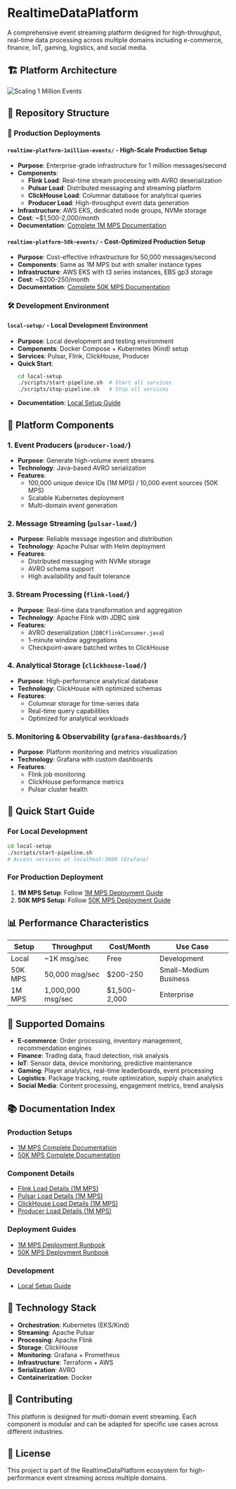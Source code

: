 # RealtimeDataPlatform

A comprehensive event streaming platform designed for high-throughput, real-time data processing across multiple domains including e-commerce, finance, IoT, gaming, logistics, and social media.

## 🏗️ Platform Architecture

![Scaling 1 Million Events](docs/Scaling%201%20million%20events.png)

## 📁 Repository Structure

### 🚀 Production Deployments

#### `realtime-platform-1million-events/` - High-Scale Production Setup
- **Purpose**: Enterprise-grade infrastructure for 1 million messages/second
- **Components**: 
  - **Flink Load**: Real-time stream processing with AVRO deserialization
  - **Pulsar Load**: Distributed messaging and streaming platform
  - **ClickHouse Load**: Columnar database for analytical queries
  - **Producer Load**: High-throughput event data generation
- **Infrastructure**: AWS EKS, dedicated node groups, NVMe storage
- **Cost**: ~$1,500-2,000/month
- **Documentation**: [Complete 1M MPS Documentation](realtime-platform-1million-events/README.md)

#### `realtime-platform-50k-events/` - Cost-Optimized Production Setup
- **Purpose**: Cost-effective infrastructure for 50,000 messages/second
- **Components**: Same as 1M MPS but with smaller instance types
- **Infrastructure**: AWS EKS with t3 series instances, EBS gp3 storage
- **Cost**: ~$200-250/month
- **Documentation**: [Complete 50K MPS Documentation](realtime-platform-50k-events/README.md)

### 🛠️ Development Environment

#### `local-setup/` - Local Development Environment
- **Purpose**: Local development and testing environment
- **Components**: Docker Compose + Kubernetes (Kind) setup
- **Services**: Pulsar, Flink, ClickHouse, Producer
- **Quick Start**: 
  ```bash
  cd local-setup
  ./scripts/start-pipeline.sh  # Start all services
  ./scripts/stop-pipeline.sh   # Stop all services
  ```
- **Documentation**: [Local Setup Guide](local-setup/README.md)

## 🎯 Platform Components

### 1. **Event Producers** (`producer-load/`)
- **Purpose**: Generate high-volume event streams
- **Technology**: Java-based AVRO serialization
- **Features**: 
  - 100,000 unique device IDs (1M MPS) / 10,000 event sources (50K MPS)
  - Scalable Kubernetes deployment
  - Multi-domain event generation

### 2. **Message Streaming** (`pulsar-load/`)
- **Purpose**: Reliable message ingestion and distribution
- **Technology**: Apache Pulsar with Helm deployment
- **Features**:
  - Distributed messaging with NVMe storage
  - AVRO schema support
  - High availability and fault tolerance

### 3. **Stream Processing** (`flink-load/`)
- **Purpose**: Real-time data transformation and aggregation
- **Technology**: Apache Flink with JDBC sink
- **Features**:
  - AVRO deserialization (`JDBCFlinkConsumer.java`)
  - 1-minute window aggregations
  - Checkpoint-aware batched writes to ClickHouse

### 4. **Analytical Storage** (`clickhouse-load/`)
- **Purpose**: High-performance analytical database
- **Technology**: ClickHouse with optimized schemas
- **Features**:
  - Columnar storage for time-series data
  - Real-time query capabilities
  - Optimized for analytical workloads

### 5. **Monitoring & Observability** (`grafana-dashboards/`)
- **Purpose**: Platform monitoring and metrics visualization
- **Technology**: Grafana with custom dashboards
- **Features**:
  - Flink job monitoring
  - ClickHouse performance metrics
  - Pulsar cluster health

## 🚀 Quick Start Guide

### For Local Development
```bash
cd local-setup
./scripts/start-pipeline.sh
# Access services at localhost:3000 (Grafana)
```

### For Production Deployment
1. **1M MPS Setup**: Follow [1M MPS Deployment Guide](realtime-platform-1million-events/DEPLOYMENT-RUNBOOK.md)
2. **50K MPS Setup**: Follow [50K MPS Deployment Guide](realtime-platform-50k-events/DEPLOYMENT-RUNBOOK.md)

## 📊 Performance Characteristics

| Setup | Throughput | Cost/Month | Use Case |
|-------|------------|------------|----------|
| Local | ~1K msg/sec | Free | Development |
| 50K MPS | 50,000 msg/sec | $200-250 | Small-Medium Business |
| 1M MPS | 1,000,000 msg/sec | $1,500-2,000 | Enterprise |

## 🎯 Supported Domains

- **E-commerce**: Order processing, inventory management, recommendation engines
- **Finance**: Trading data, fraud detection, risk analysis
- **IoT**: Sensor data, device monitoring, predictive maintenance
- **Gaming**: Player analytics, real-time leaderboards, event processing
- **Logistics**: Package tracking, route optimization, supply chain analytics
- **Social Media**: Content processing, engagement metrics, trend analysis

## 📚 Documentation Index

### Production Setups
- [1M MPS Complete Documentation](realtime-platform-1million-events/README.md)
- [50K MPS Complete Documentation](realtime-platform-50k-events/README.md)

### Component Details
- [Flink Load Details (1M MPS)](realtime-platform-1million-events/FLINK-LOAD-DETAILS.md)
- [Pulsar Load Details (1M MPS)](realtime-platform-1million-events/PULSAR-LOAD-DETAILS.md)
- [ClickHouse Load Details (1M MPS)](realtime-platform-1million-events/CLICKHOUSE-LOAD-DETAILS.md)
- [Producer Load Details (1M MPS)](realtime-platform-1million-events/PRODUCER-LOAD-DETAILS.md)

### Deployment Guides
- [1M MPS Deployment Runbook](realtime-platform-1million-events/DEPLOYMENT-RUNBOOK.md)
- [50K MPS Deployment Runbook](realtime-platform-50k-events/DEPLOYMENT-RUNBOOK.md)

### Development
- [Local Setup Guide](local-setup/README.md)

## 🔧 Technology Stack

- **Orchestration**: Kubernetes (EKS/Kind)
- **Streaming**: Apache Pulsar
- **Processing**: Apache Flink
- **Storage**: ClickHouse
- **Monitoring**: Grafana + Prometheus
- **Infrastructure**: Terraform + AWS
- **Serialization**: AVRO
- **Containerization**: Docker

## 🤝 Contributing

This platform is designed for multi-domain event streaming. Each component is modular and can be adapted for specific use cases across different industries.

## 📄 License

This project is part of the RealtimeDataPlatform ecosystem for high-performance event streaming across multiple domains.
